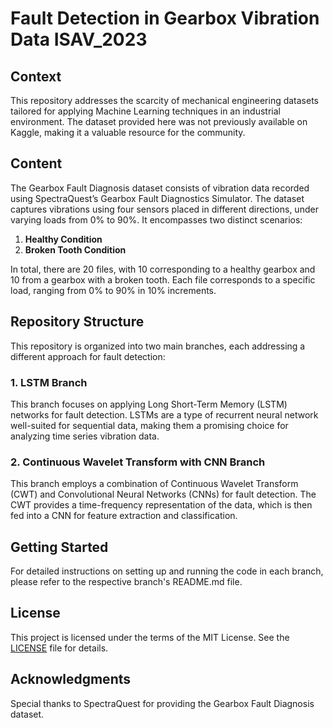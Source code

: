 # Fault Detection in Gearbox Vibration Data ISAV_2023

## Context

This repository addresses the scarcity of mechanical engineering datasets tailored for applying Machine Learning techniques in an industrial environment. The dataset provided here was not previously available on Kaggle, making it a valuable resource for the community.

## Content

The Gearbox Fault Diagnosis dataset consists of vibration data recorded using SpectraQuest’s Gearbox Fault Diagnostics Simulator. The dataset captures vibrations using four sensors placed in different directions, under varying loads from 0% to 90%. It encompasses two distinct scenarios:

1. **Healthy Condition**
2. **Broken Tooth Condition**

In total, there are 20 files, with 10 corresponding to a healthy gearbox and 10 from a gearbox with a broken tooth. Each file corresponds to a specific load, ranging from 0% to 90% in 10% increments.

## Repository Structure

This repository is organized into two main branches, each addressing a different approach for fault detection:

### 1. LSTM Branch

This branch focuses on applying Long Short-Term Memory (LSTM) networks for fault detection. LSTMs are a type of recurrent neural network well-suited for sequential data, making them a promising choice for analyzing time series vibration data.

### 2. Continuous Wavelet Transform with CNN Branch

This branch employs a combination of Continuous Wavelet Transform (CWT) and Convolutional Neural Networks (CNNs) for fault detection. The CWT provides a time-frequency representation of the data, which is then fed into a CNN for feature extraction and classification.

## Getting Started

For detailed instructions on setting up and running the code in each branch, please refer to the respective branch's README.md file.

## License

This project is licensed under the terms of the MIT License. See the [LICENSE](LICENSE) file for details.

## Acknowledgments

Special thanks to SpectraQuest for providing the Gearbox Fault Diagnosis dataset.

